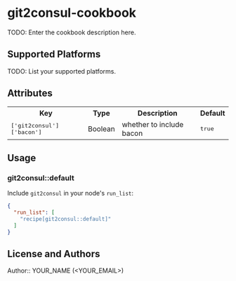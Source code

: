 # git2consul-cookbook

TODO: Enter the cookbook description here.

## Supported Platforms

TODO: List your supported platforms.

## Attributes

<table>
  <tr>
    <th>Key</th>
    <th>Type</th>
    <th>Description</th>
    <th>Default</th>
  </tr>
  <tr>
    <td><tt>['git2consul']['bacon']</tt></td>
    <td>Boolean</td>
    <td>whether to include bacon</td>
    <td><tt>true</tt></td>
  </tr>
</table>

## Usage

### git2consul::default

Include `git2consul` in your node's `run_list`:

```json
{
  "run_list": [
    "recipe[git2consul::default]"
  ]
}
```

## License and Authors

Author:: YOUR_NAME (<YOUR_EMAIL>)
